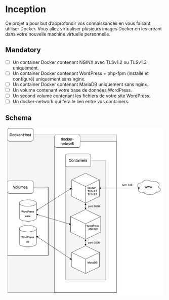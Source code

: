 # Inception
Ce projet a pour but d’approfondir vos connaissances en vous faisant utiliser Docker.
Vous allez virtualiser plusieurs images Docker en les créant dans votre nouvelle machine
virtuelle personnelle.

## Mandatory
- [ ] Un container Docker contenant NGINX avec TLSv1.2 ou TLSv1.3 uniquement.
- [ ] Un container Docker contenant WordPress + php-fpm (installé et configuré) uniquement sans nginx.
- [ ]  Un container Docker contenant MariaDB uniquement sans nginx.
- [ ]  Un volume contenant votre base de données WordPress.
- [ ]  Un second volume contenant les fichiers de votre site WordPress.
- [ ]  Un docker-network qui fera le lien entre vos containers.

## Schema
<p align="center"><img src="./asset/schema.jpg" ></p>

